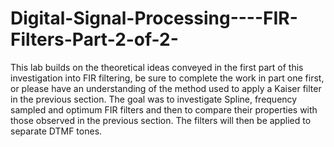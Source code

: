 # Digital-Signal-Processing----FIR-Filters-Part-2-of-2-

This lab builds on the theoretical ideas conveyed in the first part of this investigation into FIR filtering, be sure to complete the work in part one first, or please have an understanding of the method used to apply a Kaiser filter in the previous section. The goal was to investigate Spline, frequency sampled and optimum FIR filters and then to compare their properties with those observed in the previous section. 
The filters will then be applied to separate DTMF tones.
